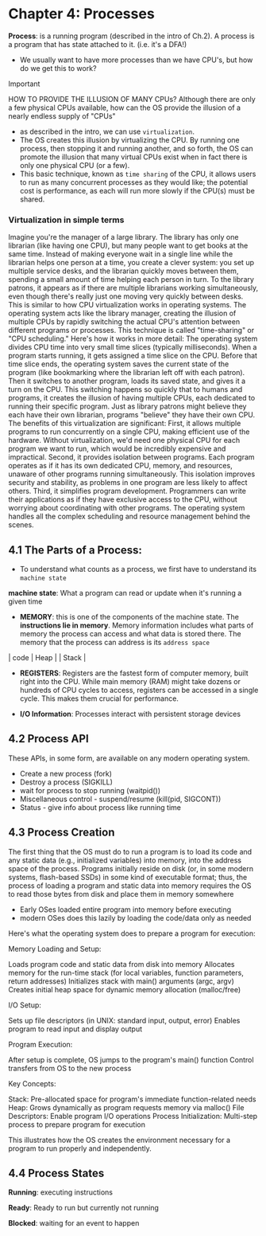 # Chapter 4: Processes

**Process**: is a running program (described in the intro of Ch.2).  A process is a program that has state attached to it. (i.e. it's a DFA!)

* We usually want to have more processes than we have CPU's, but how do we get this to work?

>[!IMPORTANT]
> HOW TO PROVIDE THE ILLUSION OF MANY CPUs? Although there are only a few physical CPUs available, how can the OS provide the illusion of a nearly endless supply of "CPUs"

* as described in the intro, we can use `virtualization`. 
* The OS creates this illusion by virtualizing the CPU. By running one
process, then stopping it and running another, and so forth, the OS can promote the illusion that many virtual CPUs exist when in fact there is only one physical CPU (or a few). 
* This basic technique, known as `time sharing` of the CPU, it allows users to run as many concurrent processes as they would like; the potential cost is performance, as each will run more
slowly if the CPU(s) must be shared.

### Virtualization in simple terms

Imagine you're the manager of a large library. The library has only one librarian (like having one CPU), but many people want to get books at the same time. Instead of making everyone wait in a single line while the librarian helps one person at a time, you create a clever system: you set up multiple service desks, and the librarian quickly moves between them, spending a small amount of time helping each person in turn. To the library patrons, it appears as if there are multiple librarians working simultaneously, even though there's really just one moving very quickly between desks.
This is similar to how CPU virtualization works in operating systems. The operating system acts like the library manager, creating the illusion of multiple CPUs by rapidly switching the actual CPU's attention between different programs or processes. This technique is called "time-sharing" or "CPU scheduling."
Here's how it works in more detail:
The operating system divides CPU time into very small time slices (typically milliseconds). When a program starts running, it gets assigned a time slice on the CPU. Before that time slice ends, the operating system saves the current state of the program (like bookmarking where the librarian left off with each patron). Then it switches to another program, loads its saved state, and gives it a turn on the CPU.
This switching happens so quickly that to humans and programs, it creates the illusion of having multiple CPUs, each dedicated to running their specific program. Just as library patrons might believe they each have their own librarian, programs "believe" they have their own CPU.
The benefits of this virtualization are significant:
First, it allows multiple programs to run concurrently on a single CPU, making efficient use of the hardware. Without virtualization, we'd need one physical CPU for each program we want to run, which would be incredibly expensive and impractical.
Second, it provides isolation between programs. Each program operates as if it has its own dedicated CPU, memory, and resources, unaware of other programs running simultaneously. This isolation improves security and stability, as problems in one program are less likely to affect others.
Third, it simplifies program development. Programmers can write their applications as if they have exclusive access to the CPU, without worrying about coordinating with other programs. The operating system handles all the complex scheduling and resource management behind the scenes.

## 4.1 The Parts of a Process:

* To understand what counts as a process, we first have to understand its `machine state`

**machine state**: What a program can read or update when it's running a given time

* **MEMORY**: this is one of the components of the machine state. The __instructions lie in memory__. Memory information includes what parts of memory the process can access and what data is stored there. The memory that the process can address is its `address space`

| code | Heap | | Stack | 

* **REGISTERS**: 
Registers are the fastest form of computer memory, built right into the CPU. 
While main memory (RAM) might take dozens or hundreds of CPU cycles to access, registers can be accessed in a single cycle. 
This makes them crucial for performance.


* **I/O Information**:
Processes interact with persistent storage devices

## 4.2 Process API

These APIs, in some form, are available on any modern operating system.

* Create a new process (fork)
* Destroy a process (SIGKILL)
* wait for process to stop running (waitpid())
* Miscellaneous control - suspend/resume (kill(pid, SIGCONT))
* Status - give info about process like running time 

## 4.3 Process Creation
The first thing that the OS must do to run a program is to load its code
and any static data (e.g., initialized variables) into memory, into the address space of the process. Programs initially reside on disk (or, in some
modern systems, flash-based SSDs) in some kind of executable format;
thus, the process of loading a program and static data into memory requires the OS to read those bytes from disk and place them in memory
somewhere
* Early OSes loaded entire program into memory before executing 
* modern OSes does this lazily by loading the code/data only as needed 

Here's what the operating system does to prepare a program for execution:

Memory Loading and Setup:

Loads program code and static data from disk into memory
Allocates memory for the run-time stack (for local variables, function parameters, return addresses)
Initializes stack with main() arguments (argc, argv)
Creates initial heap space for dynamic memory allocation (malloc/free)


I/O Setup:

Sets up file descriptors (in UNIX: standard input, output, error)
Enables program to read input and display output


Program Execution:

After setup is complete, OS jumps to the program's main() function
Control transfers from OS to the new process


Key Concepts:

Stack: Pre-allocated space for program's immediate function-related needs
Heap: Grows dynamically as program requests memory via malloc()
File Descriptors: Enable program I/O operations
Process Initialization: Multi-step process to prepare program for execution

This illustrates how the OS creates the environment necessary for a program to run properly and independently.

## 4.4 Process States

__Running__: executing instructions

__Ready__: Ready to run but currently not running

__Blocked__: waiting for an event to happen 

